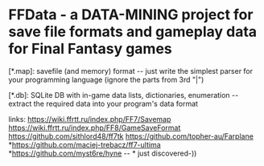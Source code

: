 # FFData - a DATA-MINING project for save file formats and gameplay data for Final Fantasy games

[*.map]: savefile (and memory) format 
-- just write the simplest parser for your programming language (ignore the parts from 3rd "|")
   
[*.db]: SQLite DB with in-game data lists, dictionaries, enumeration
-- extract the required data into your program's data format

links: 
https://wiki.ffrtt.ru/index.php/FF7/Savemap
https://wiki.ffrtt.ru/index.php/FF8/GameSaveFormat
https://github.com/sithlord48/ff7tk
https://github.com/topher-au/Farplane
*https://github.com/maciej-trebacz/ff7-ultima
*https://github.com/myst6re/hyne
-- * just discovered-))
